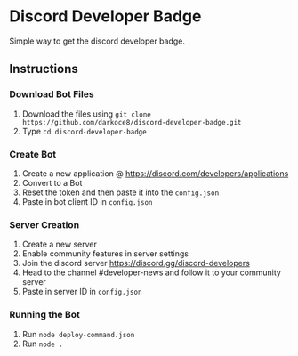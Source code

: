 # Discord Developer Badge
Simple way to get the discord developer badge.

## Instructions
### Download Bot Files
1. Download the files using `git clone https://github.com/darkoce8/discord-developer-badge.git`
2. Type `cd discord-developer-badge`

### Create Bot
1. Create a new application @ https://discord.com/developers/applications
2. Convert to a Bot
3. Reset the token and then paste it into the `config.json`
4. Paste in bot client ID in `config.json`

### Server Creation
1. Create a new server
2. Enable community features in server settings
3. Join the discord server https://discord.gg/discord-developers
4. Head to the channel #developer-news and follow it to your community server
5. Paste in server ID in `config.json`

### Running the Bot
1. Run `node deploy-command.json`
2. Run `node .`

